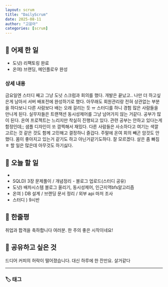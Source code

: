 ```yaml
---
layout: scrum
title: "DailyScrum"
date: 2025-08-11
author: "고윤아"
categories: [scrum]
---
```


## 📝 어제 한 일

- 도넛) 리팩토링 완료 
- 온여) 브랜딩, 메인플로우 완성

### 상세 내용

금요일엔 스터디 째고 그냥 도넛 스크럼과 회의를 했다. 개발은 끝났고.. 나만 더 하고싶은게 남아서 서버 배포전에 완성하기로 했다.
아무래도 회원관리랑 전혀 상관없는 부분을 하다보니 다른 사람보다 배는 오래 걸리는 듯 ㅠ 
스터디를 하니 경험 많은 사람들을 만나게 된다. 실무자들은 트랜잭션 동시성제어를 그냥 넘어가지 않는 거같다. 공부가 많이 된다. 
온여 프로젝트는 느리지만 착실히 진행되고 있다. 관련 공부는 안하고 있다는게 함정인데;; 샘플 디자인이 쏘 깜찍해서 재밌다.
다른 사람들은 사소하다고 여기는 색깔 고르는 것 같은 것도 함께 고민해고 결정하니 즐겁다.
주말에 온여 회의 빼곤 암것도 안했다. 몸이 좋아지고 있는거 같기도 하고 아닌거같기도하다. 잘 모르겠다. 살은 좀 빠짐 ㅎ
할 일은 많은데 아무것도 하기싫다.

## 🎯 오늘 할 일
- 
- SQLD) 3장 문제풀이 / 개념정리 - 블로그 업로드(스터디 공유)
- 도넛) 배차시스템 블로그 올리기, 동시성제어, 인근지역bfs알고리즘
- 온여 ) DB 설계 / 브랜딩 문서 정리 / 외부 api 마저 조사 
- 스터디 ) 9시반


## 💭 한줄평

취업과 합격을 축하합니다 여러분. 한 주의 좋은 시작이네요!

## 🔗 공유하고 싶은 것

드디어 커피의 허락이 떨어졌습니다. 대신 하루에 한 잔만요. 살거같다

---

### 🏷️ 태그
